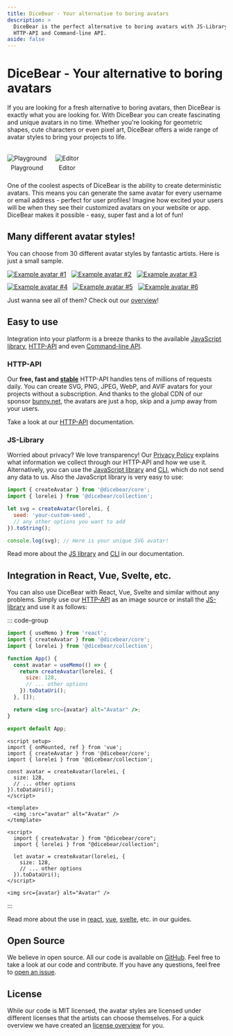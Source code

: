 ```yaml
---
title: DiceBear - Your alternative to boring avatars
description: >
  DiceBear is the perfect alternative to boring avatars with JS-Library,
  HTTP-API and Command-line API.
aside: false
---
```


<script setup>
import BrowserPreview from '@theme/components/BrowserPreview.vue';
</script>

# DiceBear - Your alternative to boring avatars

If you are looking for a fresh alternative to boring avatars, then DiceBear is
exactly what you are looking for. With DiceBear you can create fascinating and
unique avatars in no time. Whether you're looking for geometric shapes, cute
characters or even pixel art, DiceBear offers a wide range of avatar styles to
bring your projects to life.

<p class="why-dicebear-tools">
  <a href="/playground/" aria-label="Playground" title="Playground" target="_blank">
    <img src="/why-dicebear/playground.webp" alt="Playground" />
    <span>Playground</span>
  </a>
  
  <a href="https://editor.dicebear.com/" aria-label="Editor" title="Editor" target="_blank">
    <img src="/why-dicebear/editor.webp" alt="Editor" />
    <span>Editor</span>
  </a>
</p>

<style>
  .why-dicebear-tools {
    display: flex;
    gap: 20px;
    width: 100%;
  }

  .why-dicebear-tools {
    margin: 32px 0 24px !important;
  }

  .why-dicebear-tools a::after {
    display: none !important;
  }

  .why-dicebear-tools a {
    display: flex;
    flex-direction: column;
    align-items: center;
    gap: 5px;
    text-decoration: none;
    color: inherit;
    font-size: 14px;
  }
</style>

One of the coolest aspects of DiceBear is the ability to create deterministic
avatars. This means you can generate the same avatar for every username or email
address - perfect for user profiles! Imagine how excited your users will be when
they see their customized avatars on your website or app. DiceBear makes it
possible - easy, super fast and a lot of fun!

## Many different avatar styles!

You can choose from 30 different avatar styles by fantastic artists. Here is
just a small sample.

<p class="why-dicebear-preview">
  <a href="/styles/adventurer/" aria-label="Adventurer" title="Adventurer" target="_blank">
    <img alt="Example avatar #1" src="https://api.dicebear.com/9.x/adventurer-neutral/svg?size=96" />
  </a>

  <a href="/styles/initials/" aria-label="Initials" title="Initials" target="_blank">
    <img alt="Example avatar #2" src="https://api.dicebear.com/9.x/initials/svg?size=96&seed=Kitty" />
  </a>

  <a href="/styles/lorelei-neutral/" aria-label="Lorelei Neutral" title="Lorelei Neutral" target="_blank">
    <img alt="Example avatar #3" src="https://api.dicebear.com/9.x/lorelei-neutral/svg?size=96" />
  </a>

  <a href="/styles/pixel-art-neutral/" aria-label="Pixel Art Neutral" title="Pixel Art Neutral" target="_blank">
    <img alt="Example avatar #4" src="https://api.dicebear.com/9.x/pixel-art-neutral/svg?size=96" />
  </a>

  <a href="/styles/shapes/" aria-label="Shapes" title="Shapes" target="_blank">
    <img alt="Example avatar #5" src="https://api.dicebear.com/9.x/shapes/svg?size=96" />
  </a>

  <a href="/styles/thumbs/" aria-label="Thumbs" title="Thumbs" target="_blank">
    <img alt="Example avatar #6" src="https://api.dicebear.com/9.x/thumbs/svg?size=96" />
  </a>
</p>

Just wanna see all of them? Check out our [overview](/styles/)!

<style>
  .why-dicebear-preview {
    display: flex;
    flex-wrap: wrap;
    gap: 12px;
  }

  .why-dicebear-preview a::after {
    display: none !important;
  }
</style>

## Easy to use

Integration into your platform is a breeze thanks to the available
[JavaScript library](/how-to-use/js-library/), [HTTP-API](/how-to-use/http-api/)
and even [Command-line API](/how-to-use/cli/).

### HTTP-API

Our <strong>free, fast and [stable](https://dicebear.betteruptime.com/)</strong>
HTTP-API handles tens of millions of requests daily. You can create SVG, PNG,
JPEG, WebP, and AVIF avatars for your projects without a subscription. And
thanks to the global CDN of our sponsor [bunny.net](https://bunny.net/), the
avatars are just a hop, skip and a jump away from your users.

<BrowserPreview url="https://api.dicebear.com/9.x/lorelei/svg?seed=Mia" />

Take a look at our [HTTP-API](/how-to-use/http-api/) documentation.

### JS-Library

Worried about privacy? We love transparency! Our
[Privacy Policy](/legal/privacy-policy/) explains what information we collect
through our HTTP-API and how we use it. Alternatively, you can use the
[JavaScript library](/how-to-use/js-library/) and [CLI](/how-to-use/cli/), which
do not send any data to us. Also the JavaScript library is very easy to use:

```js
import { createAvatar } from '@dicebear/core';
import { lorelei } from '@dicebear/collection';

let svg = createAvatar(lorelei, {
  seed: 'your-custom-seed',
  // any other options you want to add
}).toString();

console.log(svg); // Here is your unique SVG avatar!
```

Read more about the [JS library](/how-to-use/js-library/) and
[CLI](/how-to-use/cli/) in our documentation.

## Integration in React, Vue, Svelte, etc.

You can also use DiceBear with React, Vue, Svelte and similar without any
problems. Simply use our [HTTP-API](/how-to-use/http-api/) as an image source or
install the [JS-library](/how-to-use/js-library/) and use it as follows:

::: code-group

```jsx [react]
import { useMemo } from 'react';
import { createAvatar } from '@dicebear/core';
import { lorelei } from '@dicebear/collection';

function App() {
  const avatar = useMemo(() => {
    return createAvatar(lorelei, {
      size: 128,
      // ... other options
    }).toDataUri();
  }, []);

  return <img src={avatar} alt="Avatar" />;
}

export default App;
```

```vue [vue]
<script setup>
import { onMounted, ref } from 'vue';
import { createAvatar } from '@dicebear/core';
import { lorelei } from '@dicebear/collection';

const avatar = createAvatar(lorelei, {
  size: 128,
  // ... other options
}).toDataUri();
</script>

<template>
  <img :src="avatar" alt="Avatar" />
</template>
```

```svelte [svelte]
<script>
  import { createAvatar } from "@dicebear/core";
  import { lorelei } from "@dicebear/collection";

  let avatar = createAvatar(lorelei, {
    size: 128,
    // ... other options
  }).toDataUri();
</script>

<img src={avatar} alt="Avatar" />
```

:::

Read more about the use in [react](/guides/use-the-library-with-react/),
[vue](/guides/use-the-library-with-vue/),
[svelte](/guides/use-the-library-with-svelte/), etc. in our guides.

## Open Source

We believe in open source. All our code is available on
[GitHub](https://github.com/dicebear). Feel free to take a look at our code and
contribute. If you have any questions, feel free to
[open an issue](https://github.com/dicebear/dicebear/issues).

## License

While our code is MIT licensed, the avatar styles are licensed under different
licenses that the artists can choose themselves. For a quick overview we have
created an [license overview](/licenses/) for you.
